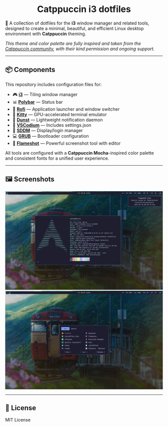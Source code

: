 <h1 align="center">Catppuccin i3 dotfiles</h1>

🎯 A collection of dotfiles for the **i3** window manager and related tools, designed to create a minimal, beautiful, and efficient Linux desktop environment with **Catppuccin** theming.

*This theme and color palette are fully inspired and taken from the [Catppuccin community](https://github.com/catppuccin), with their kind permission and ongoing support.*

---

## 📦 Components

This repository includes configuration files for:

* 🎮 **[i3](https://i3wm.org/)** — Tiling window manager
* 📊 **[Polybar](https://github.com/polybar/polybar)** — Status bar
* 🚀 **[Rofi](https://github.com/davatorium/rofi)** — Application launcher and window switcher
* 💅 **[Kitty](https://sw.kovidgoyal.net/kitty/)** — GPU-accelerated terminal emulator
* 🔔 **[Dunst](https://dunst-project.org/)** — Lightweight notification daemon
* 📝 **[VSCodium](https://vscodium.com/)** — Includes settings.json
* 🔐 **[SDDM](https://github.com/sddm/sddm)** — Display/login manager
* 💻 **[GRUB](https://www.gnu.org/software/grub/)** — Bootloader configuration
* 📸 **[Flameshot](https://flameshot.org/)** — Powerful screenshot tool with editor

All tools are configured with a **Catppuccin Mocha**-inspired color palette and consistent fonts for a unified user experience.

---

## 🖼 Screenshots

![Overall Desktop](https://github.com/common-47-git/i3-dotfiles-catppuccin/blob/main/screenshots/2025-06-13_00-05-35.png?raw=true)
![Overall Desktop](https://github.com/common-47-git/i3-dotfiles-catppuccin/blob/main/screenshots/2025-06-13_00-07-52.png?raw=true)

---

## 📜 License

MIT License
